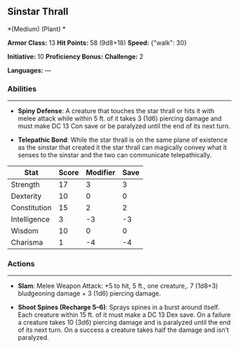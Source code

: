 ## Sinstar Thrall
*(Medium) (Plant) *

**Armor Class:** 13
**Hit Points:** 58 (9d8+18)
**Speed:** {"walk": 30}

**Initiative:** 10
**Proficiency Bonus:**
**Challenge:** 2

**Languages:** —

### Abilities
 --- 
- **Spiny Defense**: A creature that touches the star thrall or hits it with melee attack while within 5 ft. of it takes 3 (1d6) piercing damage and must make DC 13 Con save or be paralyzed until the end of its next turn.

- **Telepathic Bond**: While the star thrall is on the same plane of existence as the sinstar that created it the star thrall can magically convey what it senses to the sinstar and the two can communicate telepathically.



| Stat | Score | Modifier | Save |
| ---- | ---- | ---- | ---- |
| Strength | 17 | 3 | 3 |
| Dexterity | 10 | 0 | 0 |
| Constitution | 15 | 2 | 2 |
| Intelligence | 3 | -3 | -3 |
| Wisdom | 10 | 0 | 0 |
| Charisma | 1 | -4 | -4 |

### Actions
 --- 
- **Slam**: Melee Weapon Attack: +5 to hit, 5 ft., one creature,. 7 (1d8+3) bludgeoning damage + 3 (1d6) piercing damage.

- **Shoot Spines (Recharge 5–6)**: Sprays spines in a burst around itself. Each creature within 15 ft. of it must make a DC 13 Dex save. On a failure a creature takes 10 (3d6) piercing damage and is paralyzed until the end of its next turn. On a success a creature takes half the damage and isn’t paralyzed.


